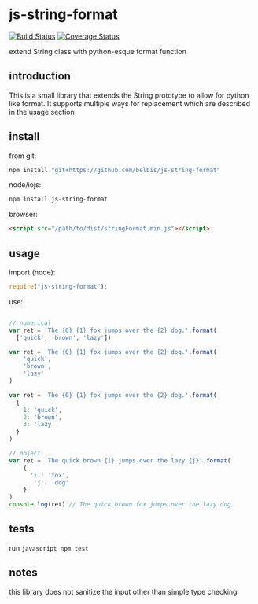 # js-string-format
[![Build Status](https://travis-ci.org/belbis/js-string-format.svg?branch=master)](https://travis-ci.org/belbis/js-string-format)
[![Coverage Status](https://coveralls.io/repos/belbis/js-string-format/badge.svg)](https://coveralls.io/r/belbis/js-string-format)


extend String class with python-esque format function

## introduction

This is a small library that extends the String prototype to allow for
python like format. It supports multiple ways for replacement which are described
in the usage section

## install

from git:

```javascript
npm install "git+https://github.com/belbis/js-string-format"
```

node/iojs:
```javascript
npm install js-string-format
```

browser:
```html
<script src="/path/to/dist/stringFormat.min.js"></script>
```

## usage

import (node):
```javascript
require("js-string-format");
```


use:
```javascript

// numerical
var ret = 'The {0} {1} fox jumps over the {2} dog.'.format(
  ['quick', 'brown', 'lazy'])

var ret = 'The {0} {1} fox jumps over the {2} dog.'.format(
    'quick', 
    'brown', 
    'lazy'
)

var ret = 'The {0} {1} fox jumps over the {2} dog.'.format(
  {
    1: 'quick',
    2: 'brown',
    3: 'lazy'
  }
)

// object
var ret = 'The quick brown {i} jumps over the lazy {j}'.format(
    {
      'i': 'fox',
       'j': 'dog'
    }
)
console.log(ret) // The quick brown fox jumps over the lazy dog.
```

## tests

run ```javascript
npm test```

## notes

this library does not sanitize the input other than simple type checking
